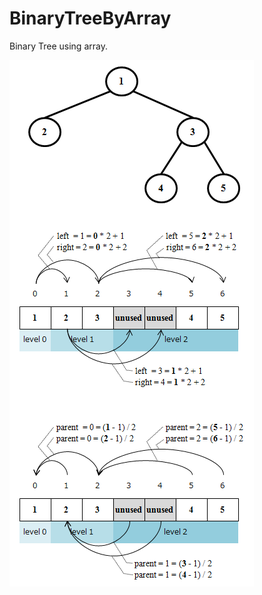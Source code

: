 # BinaryTreeByArray

Binary Tree using array.

![BinaryTreeByArray](https://github.com/63rabbits/BinaryTreeByArray/blob/master/binarytreeArray-000.png?raw=true)
